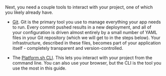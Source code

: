 Next, you need a couple tools to interact with your project, one of which you likely already have.

* [Git](https://git-scm.com/downloads).
  Git is the primary tool you use to manage everything your app needs to run.
  Every commit pushed results in a new deployment, and all of your configuration is driven almost entirely by a small number of YAML files in your Git repository (which we will get to in the steps below).
  Your infrastructure, described in these files, becomes part of your application itself - completely transparent and version-controlled.

* The [Platform.sh CLI](/development/cli/_index.md).
  This lets you interact with your project from the command line.
  You can also use your browser, but the CLI is the tool you use the most in this guide.
